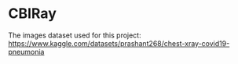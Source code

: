 # CBIRay
The images dataset used for this project: https://www.kaggle.com/datasets/prashant268/chest-xray-covid19-pneumonia
